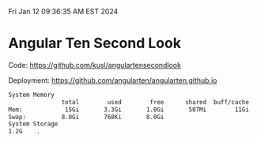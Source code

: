 Fri Jan 12 09:36:35 AM EST 2024

# Angular Ten Second Look

Code: https://github.com/kusl/angulartensecondlook

Deployment: https://github.com/angularten/angularten.github.io

```bash
System Memory
               total        used        free      shared  buff/cache   available
Mem:            15Gi       3.3Gi       1.0Gi       507Mi        11Gi        11Gi
Swap:          8.0Gi       768Ki       8.0Gi
System Storage
1.2G	.
```
